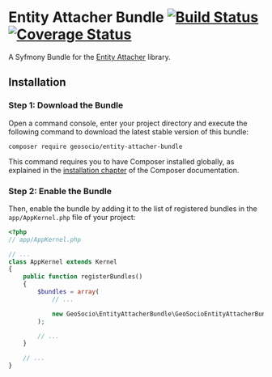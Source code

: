 # Entity Attacher Bundle [![Build Status](https://travis-ci.org/geosocio/entity-attacher-bundle.svg?branch=develop)](https://travis-ci.org/geosocio/entity-attacher) [![Coverage Status](https://coveralls.io/repos/github/geosocio/entity-attacher-bundle/badge.svg)](https://coveralls.io/github/geosocio/entity-attacher)
A Syfmony Bundle for the [Entity Attacher](https://github.com/geosocio/entity-attacher) library.

## Installation

### Step 1: Download the Bundle
Open a command console, enter your project directory and execute the
following command to download the latest stable version of this bundle:

```console
composer require geosocio/entity-attacher-bundle
```

This command requires you to have Composer installed globally, as explained
in the [installation chapter](https://getcomposer.org/doc/00-intro.md)
of the Composer documentation.

### Step 2: Enable the Bundle
Then, enable the bundle by adding it to the list of registered bundles
in the `app/AppKernel.php` file of your project:

```php
<?php
// app/AppKernel.php

// ...
class AppKernel extends Kernel
{
    public function registerBundles()
    {
        $bundles = array(
            // ...

            new GeoSocio\EntityAttacherBundle\GeoSocioEntityAttacherBundle(),
        );

        // ...
    }

    // ...
}
```
